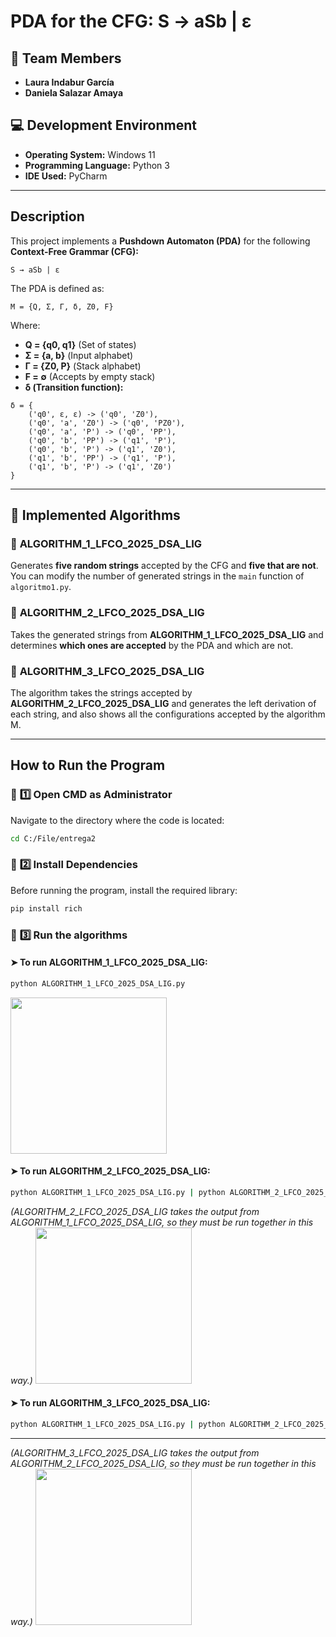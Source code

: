 #  **PDA for the CFG: S → aSb | ε**

## 👥 **Team Members**
- **Laura Indabur García**
- **Daniela Salazar Amaya**

## 💻 **Development Environment**
- **Operating System:** Windows 11
- **Programming Language:** Python 3
- **IDE Used:** PyCharm

---

##  **Description**
This project implements a **Pushdown Automaton (PDA)** for the following **Context-Free Grammar (CFG):**

```
S → aSb | ε
```

The PDA is defined as:

```
M = {Q, Σ, Γ, δ, Z0, F}
```
Where:
- **Q = {q0, q1}** (Set of states)
- **Σ = {a, b}** (Input alphabet)
- **Γ = {Z0, P}** (Stack alphabet)
- **F = ∅** (Accepts by empty stack)
- **δ (Transition function):**

```
δ = {
    ('q0', ε, ε) -> ('q0', 'Z0'),
    ('q0', 'a', 'Z0') -> ('q0', 'PZ0'),
    ('q0', 'a', 'P') -> ('q0', 'PP'),
    ('q0', 'b', 'PP') -> ('q1', 'P'),
    ('q0', 'b', 'P') -> ('q1', 'Z0'),
    ('q1', 'b', 'PP') -> ('q1', 'P'),
    ('q1', 'b', 'P') -> ('q1', 'Z0')
}
```

---

## 🔹 **Implemented Algorithms**
### 🔹 **ALGORITHM_1_LFCO_2025_DSA_LIG**
Generates **five random strings** accepted by the CFG and **five that are not**. You can modify the number of generated strings in the `main` function of `algoritmo1.py`.

### 🔹 **ALGORITHM_2_LFCO_2025_DSA_LIG**
Takes the generated strings from **ALGORITHM_1_LFCO_2025_DSA_LIG** and determines **which ones are accepted** by the PDA and which are not.

### 🔹 **ALGORITHM_3_LFCO_2025_DSA_LIG**
The algorithm takes the strings accepted by **ALGORITHM_2_LFCO_2025_DSA_LIG** and generates the left derivation of each string, and also shows all the configurations accepted by the algorithm M.

---

## **How to Run the Program**
### 🔹 **1️⃣ Open CMD as Administrator**
Navigate to the directory where the code is located:
```sh
cd C:/File/entrega2
```
### 🔹 **2️⃣ Install Dependencies**
Before running the program, install the required library:
```sh
pip install rich
```

### 🔹 **3️⃣ Run the algorithms**
#### ➤ **To run ALGORITHM_1_LFCO_2025_DSA_LIG:**
```sh
python ALGORITHM_1_LFCO_2025_DSA_LIG.py
```
<img src="https://github.com/user-attachments/assets/3ba7bfb9-a20d-4dcd-aa51-e5a5671f5504" width="250" />


#### ➤ **To run ALGORITHM_2_LFCO_2025_DSA_LIG:**
```sh
python ALGORITHM_1_LFCO_2025_DSA_LIG.py | python ALGORITHM_2_LFCO_2025_DSA_LIG.py
```
*(ALGORITHM_2_LFCO_2025_DSA_LIG takes the output from ALGORITHM_1_LFCO_2025_DSA_LIG, so they must be run together in this way.)*
<img src="https://github.com/user-attachments/assets/65de96e5-e33d-4175-8194-30536539d04c" width="250" />


#### ➤ **To run ALGORITHM_3_LFCO_2025_DSA_LIG:**
```sh
python ALGORITHM_1_LFCO_2025_DSA_LIG.py | python ALGORITHM_2_LFCO_2025_DSA_LIG.py | python ALGORITHM_3_LFCO_2025_DSA_LIG.py
```

---
*(ALGORITHM_3_LFCO_2025_DSA_LIG takes the output from ALGORITHM_2_LFCO_2025_DSA_LIG, so they must be run together in this way.)*
<img src="https://github.com/user-attachments/assets/7a18641d-98a5-4098-9112-2ac62df9c79d" width="250" />




